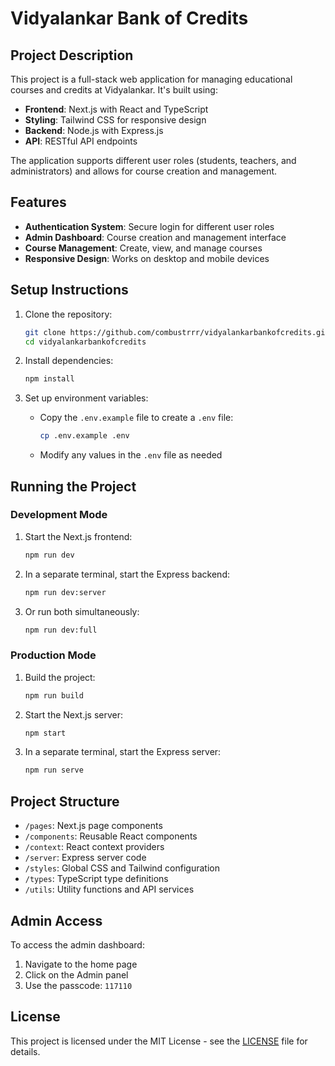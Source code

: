 # Vidyalankar Bank of Credits

## Project Description

This project is a full-stack web application for managing educational courses and credits at Vidyalankar. It's built using:
- **Frontend**: Next.js with React and TypeScript
- **Styling**: Tailwind CSS for responsive design
- **Backend**: Node.js with Express.js
- **API**: RESTful API endpoints

The application supports different user roles (students, teachers, and administrators) and allows for course creation and management.

## Features

- **Authentication System**: Secure login for different user roles
- **Admin Dashboard**: Course creation and management interface
- **Course Management**: Create, view, and manage courses
- **Responsive Design**: Works on desktop and mobile devices

## Setup Instructions

1. Clone the repository:
   ```bash
   git clone https://github.com/combustrrr/vidyalankarbankofcredits.git
   cd vidyalankarbankofcredits
   ```

2. Install dependencies:
   ```bash
   npm install
   ```

3. Set up environment variables:
   - Copy the `.env.example` file to create a `.env` file:
     ```bash
     cp .env.example .env
     ```
   - Modify any values in the `.env` file as needed

## Running the Project

### Development Mode

1. Start the Next.js frontend:
   ```bash
   npm run dev
   ```

2. In a separate terminal, start the Express backend:
   ```bash
   npm run dev:server
   ```

3. Or run both simultaneously:
   ```bash
   npm run dev:full
   ```

### Production Mode

1. Build the project:
   ```bash
   npm run build
   ```

2. Start the Next.js server:
   ```bash
   npm start
   ```

3. In a separate terminal, start the Express server:
   ```bash
   npm run serve
   ```

## Project Structure

- `/pages`: Next.js page components
- `/components`: Reusable React components
- `/context`: React context providers
- `/server`: Express server code
- `/styles`: Global CSS and Tailwind configuration
- `/types`: TypeScript type definitions
- `/utils`: Utility functions and API services

## Admin Access

To access the admin dashboard:
1. Navigate to the home page
2. Click on the Admin panel
3. Use the passcode: `117110`

## License

This project is licensed under the MIT License - see the [LICENSE](LICENSE) file for details.
